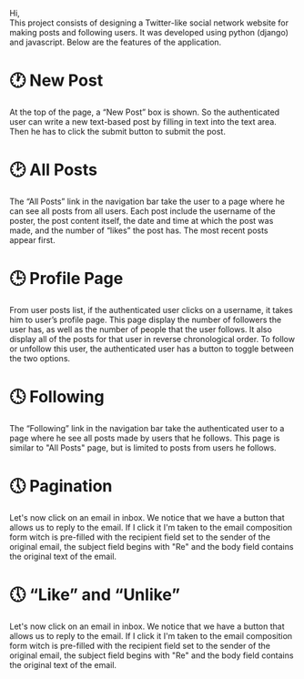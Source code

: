 Hi,  
This project consists of designing a Twitter-like social network website for making posts and following users. It was developed using python (django) and javascript. Below are the features of the application.    
# 🕐 New Post  
At the top of the page, a “New Post” box is shown. So the authenticated user can write a new text-based post by filling in text into the text area. Then he has to click the submit button to submit the post.  
# 🕑 All Posts 
The “All Posts” link in the navigation bar take the user to a page where he can see all posts from all users. Each post include the username of the poster, the post content itself, the date and time at which the post was made, and the number of “likes” the post has. The most recent posts appear first.
# 🕒 Profile Page 
From user posts list, if the authenticated user clicks on a username, it takes him to user’s profile page. This page display the number of followers the user has, as well as the number of people that the user follows. It also display all of the posts for that user in reverse chronological order. To follow or unfollow this user, the authenticated user has a button to toggle between the two options.   
# 🕓 Following 
The “Following” link in the navigation bar take the authenticated user to a page where he see all posts made by users that he follows. This page is similar to "All Posts" page, but is limited to posts from users he follows.  
# 🕔 Pagination  
Let's now click on an email in inbox. We notice that we have a button that allows us to reply to the email. If I click it I'm taken to the email composition form witch is pre-filled with the recipient field set to the sender of the original email, the subject field begins with "Re" and the body field contains the original text of the email.
# 🕔 “Like” and “Unlike”  
Let's now click on an email in inbox. We notice that we have a button that allows us to reply to the email. If I click it I'm taken to the email composition form witch is pre-filled with the recipient field set to the sender of the original email, the subject field begins with "Re" and the body field contains the original text of the email.
